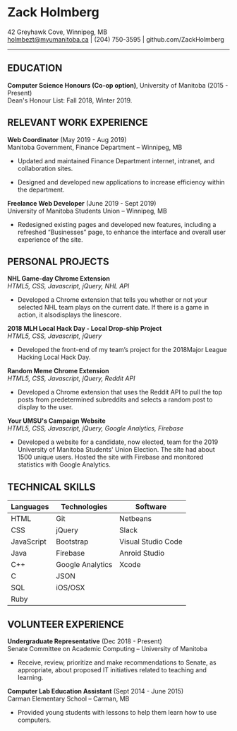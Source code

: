 # Zack Holmberg

42 Greyhawk Cove, Winnipeg, MB  
holmbezt@myumanitoba.ca | (204) 750-3595 | github.com/ZackHolmberg

---

EDUCATION
---------

**Computer Science Honours (Co-op option)**, University of Manitoba (2015 - Present)  
Dean's Honour List: Fall 2018, Winter 2019.

RELEVANT WORK EXPERIENCE
----------

**Web Coordinator**        (May 2019 - Aug 2019)  
Manitoba Government, Finance Department – Winnipeg, MB

* Updated and maintained Finance Department internet, intranet, and collaboration sites.

* Designed and developed new applications to increase efficiency within the department.

**Freelance Web Developer**         (June 2019 - Sept 2019)  
University of Manitoba Students Union – Winnipeg, MB

* Redesigned existing pages and developed new features, including a refreshed “Businesses” page, to enhance the interface and overall user experience of the site.

PERSONAL PROJECTS
--------------------

**NHL Game-day Chrome Extension**  
*HTML5, CSS, Javascript, jQuery, NHL API*  

* Developed a Chrome extension that tells you whether or not your selected NHL team plays on the current date. If there is a game in action, it alsodisplays the linescore.

**2018 MLH Local Hack Day - Local Drop-ship Project**  
*HTML5, CSS, Javascript, jQuery*  

* Developed the front-end of my team’s project for the 2018Major League Hacking Local Hack Day.

**Random Meme Chrome Extension**  
*HTML5, CSS, Javascript, jQuery, Reddit API*  

* Developed a Chrome extension that uses the Reddit API to pull the top posts from predetermined subreddits and selects a random post to display to the user.

**Your UMSU's Campaign Website**  
*HTML5, CSS, Javascript, jQuery, Google Analytics, Firebase*  

* Developed a website for a candidate, now elected, team for the 2019 University of Manitoba Students' Union Election. The site had about 1500 unique users. Hosted the site with Firebase and monitored statistics with Google Analytics.

TECHNICAL SKILLS
--------------------

| Languages  | Technologies | Software  |
| ------------- | ------------- | ------------- |
| HTML  | Git  | Netbeans  |
| CSS  | jQuery  | Slack  |
| JavaScript  | Bootstrap  | Visual Studio Code  |
| Java  | Firebase  | Anroid Studio  |
| C++  | Google Analytics  | Xcode  |
| C  | JSON  |
| SQL  | iOS/OSX  |
| Ruby  |

VOLUNTEER EXPERIENCE
----------

**Undergraduate Representative**        (Dec 2018 - Present)  
Senate Committee on Academic Computing – University of Manitoba  

* Receive, review, prioritize and make recommendations to Senate, as appropriate, about proposed IT initiatives related to teaching and learning.

**Computer Lab Education Assistant**        (Sept 2014 - June 2015)  
Carman Elementary School – Carman, MB

* Provided young students with lessons to help them learn how to use computers.
